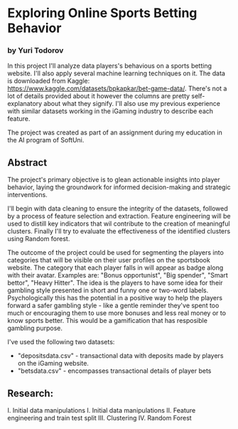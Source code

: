 # Exploring Online Sports Betting Behavior
### by Yuri Todorov

In this project I'll analyze data players's behavious on a sports betting website. I'll also apply several machine learning techniques on it.
The data is downloaded from Kaggle:
https://www.kaggle.com/datasets/bpkapkar/bet-game-data/. There's not a lot of details provided about it however the columns are pretty self-explanatory about what they signify. I'll also use my previous experience with similar datasets working in the iGaming industry to describe each feature.

The project was created as part of an assignment during my education in the AI program of SoftUni.

## Abstract

The project's primary objective is to glean actionable insights into player behavior, laying the groundwork for informed decision-making and strategic interventions.

I'll begin with data cleaning to ensure the integrity of the datasets, followed by a process of feature selection and extraction. Feature engineering will be used to distill key indicators that wil contribute to the creation of meaningful clusters. Finally I'll try to evaluate the effectiveness of the identified clusters using Random forest.

The outcome of the project could be used for segmenting the players into categories that will be visible on their user profiles on the sportsbook website. The category that each player falls in will appear as badge along with their avatar. Examples are: "Bonus opportunist", "Big spender", "Smart bettor", "Heavy Hitter". The idea is the players to have some idea for their gambling style presented in short and funny one or two-word labels. Psychologically this has the potential in a positive way to help the players forward a safer gambling style - like a gentle reminder they've spent too much or encouraging them to use more bonuses and less real money or to know sports better. This would be a gamification that has resposible gambling purpose.

I've used the following two datasets:
 - "depositsdata.csv" - transactional data with deposits made by players on the iGaming website.
 - "betsdata.csv" - encompasses transactional details of player bets

## Research: 
I. Initial data manipulations
I. Initial data manipulations
II. Feature engineering and train test split
III. Clustering
IV. Random Forest
